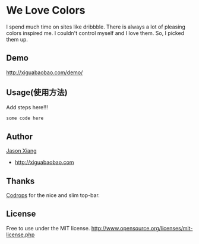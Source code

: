 We Love Colors
==========
I spend much time on sites like dribbble. There is always a lot of pleasing colors inspired me. I couldn't control myself and I love them. So, I picked them up.

Demo
----
http://xiguabaobao.com/demo/

Usage(使用方法)
-----
Add steps here!!!
``` html
some code here
```

Author
------
[Jason Xiang](http://github.com/webappsniper)

+ http://xiguabaobao.com

Thanks
------
[Codrops](http://tympanus.net/codrops) for the nice and slim top-bar.

License
-------
Free to use under the MIT license.
http://www.opensource.org/licenses/mit-license.php
